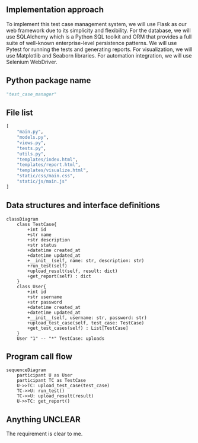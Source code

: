 ## Implementation approach
To implement this test case management system, we will use Flask as our web framework due to its simplicity and flexibility. For the database, we will use SQLAlchemy which is a Python SQL toolkit and ORM that provides a full suite of well-known enterprise-level persistence patterns. We will use Pytest for running the tests and generating reports. For visualization, we will use Matplotlib and Seaborn libraries. For automation integration, we will use Selenium WebDriver. 

## Python package name
```python
"test_case_manager"
```

## File list
```python
[
    "main.py",
    "models.py",
    "views.py",
    "tests.py",
    "utils.py",
    "templates/index.html",
    "templates/report.html",
    "templates/visualize.html",
    "static/css/main.css",
    "static/js/main.js"
]
```

## Data structures and interface definitions
```mermaid
classDiagram
    class TestCase{
        +int id
        +str name
        +str description
        +str status
        +datetime created_at
        +datetime updated_at
        +__init__(self, name: str, description: str)
        +run_test(self)
        +upload_result(self, result: dict)
        +get_report(self) : dict
    }
    class User{
        +int id
        +str username
        +str password
        +datetime created_at
        +datetime updated_at
        +__init__(self, username: str, password: str)
        +upload_test_case(self, test_case: TestCase)
        +get_test_cases(self) : List[TestCase]
    }
    User "1" -- "*" TestCase: uploads
```

## Program call flow
```mermaid
sequenceDiagram
    participant U as User
    participant TC as TestCase
    U->>TC: upload_test_case(test_case)
    TC->>U: run_test()
    TC->>U: upload_result(result)
    U->>TC: get_report()
```

## Anything UNCLEAR
The requirement is clear to me.